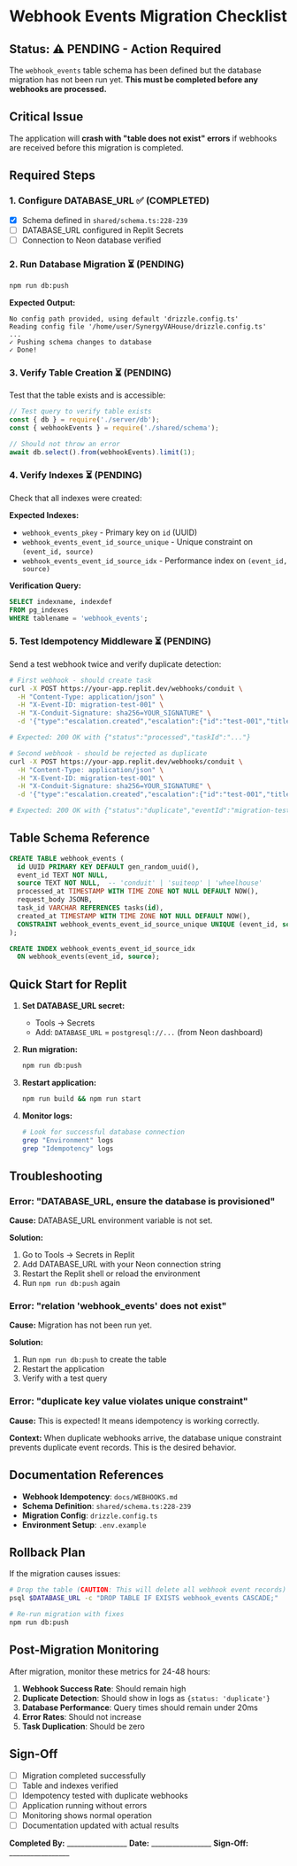 # Webhook Events Migration Checklist

## Status: ⚠️ PENDING - Action Required

The `webhook_events` table schema has been defined but the database migration has not been run yet. **This must be completed before any webhooks are processed.**

## Critical Issue

The application will **crash with "table does not exist" errors** if webhooks are received before this migration is completed.

## Required Steps

### 1. Configure DATABASE_URL ✅ (COMPLETED)
- [x] Schema defined in `shared/schema.ts:228-239`
- [ ] DATABASE_URL configured in Replit Secrets
- [ ] Connection to Neon database verified

### 2. Run Database Migration ⏳ (PENDING)

```bash
npm run db:push
```

**Expected Output:**
```
No config path provided, using default 'drizzle.config.ts'
Reading config file '/home/user/SynergyVAHouse/drizzle.config.ts'
...
✓ Pushing schema changes to database
✓ Done!
```

### 3. Verify Table Creation ⏳ (PENDING)

Test that the table exists and is accessible:

```javascript
// Test query to verify table exists
const { db } = require('./server/db');
const { webhookEvents } = require('./shared/schema');

// Should not throw an error
await db.select().from(webhookEvents).limit(1);
```

### 4. Verify Indexes ⏳ (PENDING)

Check that all indexes were created:

**Expected Indexes:**
- `webhook_events_pkey` - Primary key on `id` (UUID)
- `webhook_events_event_id_source_unique` - Unique constraint on `(event_id, source)`
- `webhook_events_event_id_source_idx` - Performance index on `(event_id, source)`

**Verification Query:**
```sql
SELECT indexname, indexdef
FROM pg_indexes
WHERE tablename = 'webhook_events';
```

### 5. Test Idempotency Middleware ⏳ (PENDING)

Send a test webhook twice and verify duplicate detection:

```bash
# First webhook - should create task
curl -X POST https://your-app.replit.dev/webhooks/conduit \
  -H "Content-Type: application/json" \
  -H "X-Event-ID: migration-test-001" \
  -H "X-Conduit-Signature: sha256=YOUR_SIGNATURE" \
  -d '{"type":"escalation.created","escalation":{"id":"test-001","title":"Migration Test"}}'

# Expected: 200 OK with {"status":"processed","taskId":"..."}

# Second webhook - should be rejected as duplicate
curl -X POST https://your-app.replit.dev/webhooks/conduit \
  -H "Content-Type: application/json" \
  -H "X-Event-ID: migration-test-001" \
  -H "X-Conduit-Signature: sha256=YOUR_SIGNATURE" \
  -d '{"type":"escalation.created","escalation":{"id":"test-001","title":"Migration Test"}}'

# Expected: 200 OK with {"status":"duplicate","eventId":"migration-test-001"}
```

## Table Schema Reference

```sql
CREATE TABLE webhook_events (
  id UUID PRIMARY KEY DEFAULT gen_random_uuid(),
  event_id TEXT NOT NULL,
  source TEXT NOT NULL,  -- 'conduit' | 'suiteop' | 'wheelhouse'
  processed_at TIMESTAMP WITH TIME ZONE NOT NULL DEFAULT NOW(),
  request_body JSONB,
  task_id VARCHAR REFERENCES tasks(id),
  created_at TIMESTAMP WITH TIME ZONE NOT NULL DEFAULT NOW(),
  CONSTRAINT webhook_events_event_id_source_unique UNIQUE (event_id, source)
);

CREATE INDEX webhook_events_event_id_source_idx
  ON webhook_events(event_id, source);
```

## Quick Start for Replit

1. **Set DATABASE_URL secret:**
   - Tools → Secrets
   - Add: `DATABASE_URL` = `postgresql://...` (from Neon dashboard)

2. **Run migration:**
   ```bash
   npm run db:push
   ```

3. **Restart application:**
   ```bash
   npm run build && npm run start
   ```

4. **Monitor logs:**
   ```bash
   # Look for successful database connection
   grep "Environment" logs
   grep "Idempotency" logs
   ```

## Troubleshooting

### Error: "DATABASE_URL, ensure the database is provisioned"

**Cause:** DATABASE_URL environment variable is not set.

**Solution:**
1. Go to Tools → Secrets in Replit
2. Add DATABASE_URL with your Neon connection string
3. Restart the Replit shell or reload the environment
4. Run `npm run db:push` again

### Error: "relation 'webhook_events' does not exist"

**Cause:** Migration has not been run yet.

**Solution:**
1. Run `npm run db:push` to create the table
2. Restart the application
3. Verify with a test query

### Error: "duplicate key value violates unique constraint"

**Cause:** This is expected! It means idempotency is working correctly.

**Context:** When duplicate webhooks arrive, the database unique constraint prevents duplicate event records. This is the desired behavior.

## Documentation References

- **Webhook Idempotency**: `docs/WEBHOOKS.md`
- **Schema Definition**: `shared/schema.ts:228-239`
- **Migration Config**: `drizzle.config.ts`
- **Environment Setup**: `.env.example`

## Rollback Plan

If the migration causes issues:

```bash
# Drop the table (CAUTION: This will delete all webhook event records)
psql $DATABASE_URL -c "DROP TABLE IF EXISTS webhook_events CASCADE;"

# Re-run migration with fixes
npm run db:push
```

## Post-Migration Monitoring

After migration, monitor these metrics for 24-48 hours:

1. **Webhook Success Rate**: Should remain high
2. **Duplicate Detection**: Should show in logs as `{status: 'duplicate'}`
3. **Database Performance**: Query times should remain under 20ms
4. **Error Rates**: Should not increase
5. **Task Duplication**: Should be zero

## Sign-Off

- [ ] Migration completed successfully
- [ ] Table and indexes verified
- [ ] Idempotency tested with duplicate webhooks
- [ ] Application running without errors
- [ ] Monitoring shows normal operation
- [ ] Documentation updated with actual results

**Completed By:** _________________
**Date:** _________________
**Sign-Off:** _________________
